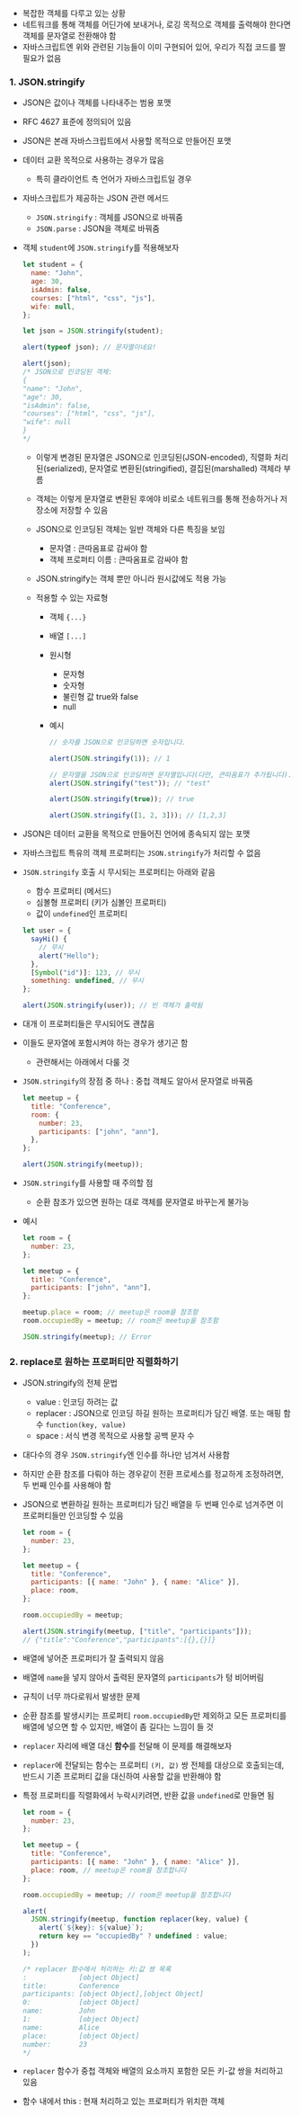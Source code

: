 - 복잡한 객체를 다루고 있는 상황
- 네트워크를 통해 객체를 어딘가에 보내거나, 로깅 목적으로 객체를 출력해야 한다면 객체를 문자열로 전환해야 함
- 자바스크립트엔 위와 관련된 기능들이 이미 구현되어 있어, 우리가 직접 코드를 짤 필요가 없음

### 1. JSON.stringify

- JSON은 값이나 객체를 나타내주는 범용 포맷
- RFC 4627 표준에 정의되어 있음
- JSON은 본래 자바스크립트에서 사용할 목적으로 만들어진 포맷
- 데이터 교환 목적으로 사용하는 경우가 많음
  - 특히 클라이언트 측 언어가 자바스크립트일 경우
- 자바스크립트가 제공하는 JSON 관련 메서드
  - `JSON.stringify` : 객체를 JSON으로 바꿔줌
  - `JSON.parse` : JSON을 객체로 바꿔줌
- 객체 `student`에 `JSON.stringify`를 적용해보자

  ```javascript
  let student = {
    name: "John",
    age: 30,
    isAdmin: false,
    courses: ["html", "css", "js"],
    wife: null,
  };

  let json = JSON.stringify(student);

  alert(typeof json); // 문자열이네요!

  alert(json);
  /* JSON으로 인코딩된 객체:
  {
  "name": "John",
  "age": 30,
  "isAdmin": false,
  "courses": ["html", "css", "js"],
  "wife": null
  }
  */
  ```

  - 이렇게 변경된 문자열은 JSON으로 인코딩된(JSON-encoded), 직렬화 처리된(serialized), 문자열로 변환된(stringified), 결집된(marshalled) 객체라 부름
  - 객체는 이렇게 문자열로 변환된 후에야 비로소 네트워크를 통해 전송하거나 저장소에 저장할 수 있음

  - JSON으로 인코딩된 객체는 일반 객체와 다른 특징을 보임
    - 문자열 : 큰따옴표로 감싸야 함
    - 객체 프로퍼티 이름 : 큰따옴표로 감싸야 함
  - JSON.stringify는 객체 뿐만 아니라 원시값에도 적용 가능

  - 적용할 수 있는 자료형

    - 객체 `{...}`
    - 배열 `[...]`
    - 원시형

      - 문자형
      - 숫자형
      - 불린형 값 true와 false
      - null

    - 예시

      ```javascript
      // 숫자를 JSON으로 인코딩하면 숫자입니다.

      alert(JSON.stringify(1)); // 1

      // 문자열을 JSON으로 인코딩하면 문자열입니다(다만, 큰따옴표가 추가됩니다).
      alert(JSON.stringify("test")); // "test"

      alert(JSON.stringify(true)); // true

      alert(JSON.stringify([1, 2, 3])); // [1,2,3]
      ```

- JSON은 데이터 교환을 목적으로 만들어진 언어에 종속되지 않는 포맷
- 자바스크립트 특유의 객체 프로퍼티는 `JSON.stringify`가 처리할 수 없음
- `JSON.stringify` 호출 시 무시되는 프로퍼티는 아래와 같음

  - 함수 프로퍼티 (메서드)
  - 심볼형 프로퍼티 (키가 심볼인 프로퍼티)
  - 값이 `undefined`인 프로퍼티

  ```javascript
  let user = {
    sayHi() {
      // 무시
      alert("Hello");
    },
    [Symbol("id")]: 123, // 무시
    something: undefined, // 무시
  };

  alert(JSON.stringify(user)); // 빈 객체가 출력됨
  ```

- 대개 이 프로퍼티들은 무시되어도 괜찮음
- 이들도 문자열에 포함시켜야 하는 경우가 생기곤 함

  - 관련해서는 아래에서 다룰 것

- `JSON.stringify`의 장점 중 하나 : 중첩 객체도 알아서 문자열로 바꿔줌

  ```javascript
  let meetup = {
    title: "Conference",
    room: {
      number: 23,
      participants: ["john", "ann"],
    },
  };

  alert(JSON.stringify(meetup));
  ```

- `JSON.stringify`를 사용할 때 주의할 점

  - 순환 참조가 있으면 원하는 대로 객체를 문자열로 바꾸는게 불가능

- 예시

  ```javascript
  let room = {
    number: 23,
  };

  let meetup = {
    title: "Conference",
    participants: ["john", "ann"],
  };

  meetup.place = room; // meetup은 room을 참조함
  room.occupiedBy = meetup; // room은 meetup을 참조함

  JSON.stringify(meetup); // Error
  ```

### 2. replace로 원하는 프로퍼티만 직렬화하기

- JSON.stringify의 전체 문법

  - value : 인코딩 하려는 값
  - replacer : JSON으로 인코딩 하길 원하는 프로퍼티가 담긴 배열. 또는 매핑 함수 `function(key, value)`
  - space : 서식 변경 목적으로 사용할 공백 문자 수

- 대다수의 경우 `JSON.stringify`엔 인수를 하나만 넘겨서 사용함
- 하지만 순환 참조를 다뤄야 하는 경우같이 전환 프로세스를 정교하게 조정하려면, 두 번째 인수를 사용해야 함
- JSON으로 변환하길 원하는 프로퍼티가 담긴 배열을 두 번째 인수로 넘겨주면 이 프로퍼티들만 인코딩할 수 있음

  ```javascript
  let room = {
    number: 23,
  };

  let meetup = {
    title: "Conference",
    participants: [{ name: "John" }, { name: "Alice" }],
    place: room,
  };

  room.occupiedBy = meetup;

  alert(JSON.stringify(meetup, ["title", "participants"]));
  // {"title":"Conference","participants":[{},{}]}
  ```

- 배열에 넣어준 프로퍼티가 잘 출력되지 않음
- 배열에 `name`을 넣지 않아서 출력된 문자열의 `participants`가 텅 비어버림
- 규칙이 너무 까다로워서 발생한 문제
- 순환 참조를 발생시키는 프로퍼티 `room.occupiedBy`만 제외하고 모든 프로퍼티를 배열에 넣으면 할 수 있지만, 배열이 좀 길다는 느낌이 들 것
- `replacer` 자리에 배열 대신 **함수**를 전달해 이 문제를 해결해보자
- `replacer`에 전달되는 함수는 프로퍼티 `(키, 값)` 쌍 전체를 대상으로 호출되는데, 반드시 기존 프로퍼티 값을 대신하여 사용할 값을 반환해야 함
- 특정 프로퍼티를 직렬화에서 누락시키려면, 반환 값을 `undefined`로 만들면 됨

  ```javascript
  let room = {
    number: 23,
  };

  let meetup = {
    title: "Conference",
    participants: [{ name: "John" }, { name: "Alice" }],
    place: room, // meetup은 room을 참조합니다
  };

  room.occupiedBy = meetup; // room은 meetup을 참조합니다

  alert(
    JSON.stringify(meetup, function replacer(key, value) {
      alert(`${key}: ${value}`);
      return key == "occupiedBy" ? undefined : value;
    })
  );

  /* replacer 함수에서 처리하는 키:값 쌍 목록
  :             [object Object]
  title:        Conference
  participants: [object Object],[object Object]
  0:            [object Object]
  name:         John
  1:            [object Object]
  name:         Alice
  place:        [object Object]
  number:       23
  */
  ```

- `replacer` 함수가 중첩 객체와 배열의 요소까지 포함한 모든 키-값 쌍을 처리하고 있음
- 함수 내에서 this : 현재 처리하고 있는 프로퍼티가 위치한 객체
